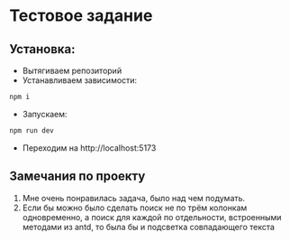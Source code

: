 # Тестовое задание

## Установка:

-   Вытягиваем репозиторий
-   Устанавливаем зависимости:

```bash
npm i
```

-   Запускаем:

```bash
npm run dev
```

-   Переходим на http://localhost:5173

## Замечания по проекту

1. Мне очень понравилась задача, было над чем подумать.
2. Если бы можно было сделать поиск не по трём колонкам одновременно, а поиск для каждой по отдельности, встроенными методами из antd, то была бы и подсветка совпадающего текста

